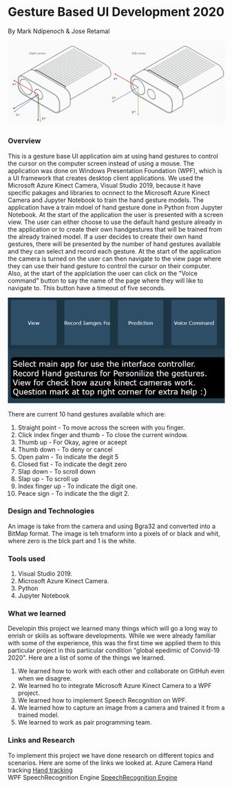 # Gesture Based UI Development 2020
By Mark Ndipenoch & Jose Retamal
 
 ![Camera](/imgs/deviceCord.png)

### Overview

This is a gesture base UI application aim at using hand gestures to control the cursor on the computer screen instead of using a mouse.
The application was done on Windows Presentation Foundation (WPF), which is a UI framework that creates desktop client applications. 
We used the Microsoft Azure Kinect Camera, Visual Studio 2019, because it have specific pakages and libraries to ocnnect to the Microsoft Azure Kinect Camera and Jupyter Notebook to train the hand gesture models.
The application have a train mdoel of hand gesture done in Python from Jupyter Notebook.
At the start of the application the user is presented with a screen view. The user can either choose to use the default hand gesture already in the application or to create their own handgestures that will be trained from the already trained model.
If a user decides to create their own hand gestures, there will be presented by the number of hand gestures available and they can select and record each gesture.
At the start of the application the camera is turned on the user can then navigate to the view page where they can use their hand gesture to control the cursor on their computer.
Also, at the start of the applciation the user can click on the "Voice command" button to say the name of the page where they will like to navigate to. This button have a timeout of five seconds.

![Camera](/imgs/homepage.PNG)

There are current 10 hand gestures available which are:

1.	Straight point - To move across the screen with you finger.
2.	Click index finger and thumb - To close the current window.
3.	Thumb up - For Okay, agree or aceept
4.	Thumb down - To deny or cancel
5.	Open palm  - To indicate the degit 5
6.	Closed fist - To indicate the degit zero
7.	Slap down - To scroll down
8.	Slap up - To scroll up
9.	Index finger up - To indicate the digit one.
10.	Peace sign - To indicate the the digit 2.

### Design and Technologies

An image is take from the camera and using Bgra32 and converted into a BitMap format.
The image is teh trnaform into a pixels of or black and whit, where zero is the blck part and 1 is the white.


### Tools used

1.	Visual Studio 2019.
2.	Microsoft Azure Kinect Camera.
3.	Python
4.	Jupyter Notebook

### What we learned

Developin this project we learned many things which will go a long way to enrish or skiils as software developments.
While we were already familiar with some of the experience, this was the first time we applied them to this
particular project in this particular condition "global epedimic of Convid-19 2020".
Here are a list of some of the things we learned.

1. We learned how to work with each other and collaborate on GitHuh even when we disagree.
2. We learned ho to integrate Microsoft Azure Kinect Camera to a WPF project.
3. We learned how to implement Speech Recognition on WPF.
4. We learned how to capture an image from a camera and trained it from a trained model.
5. We learned to work as pair programming team.

### Links and Research

To implement this project we have done research on different topics and scenarios. Here are some of the links we looked at.
Azure Camera Hand tracking [Hand tracking](https://pterneas.com/2014/03/21/kinect-for-windows-version-2-hand-tracking/)<br/>
WPF SpeechRecognition Engine [SpeechRecognition Engine](https://docs.microsoft.com/en-us/dotnet/api/system.speech.recognition.speechrecognitionengine.recognize?view=netframework-4.8)
